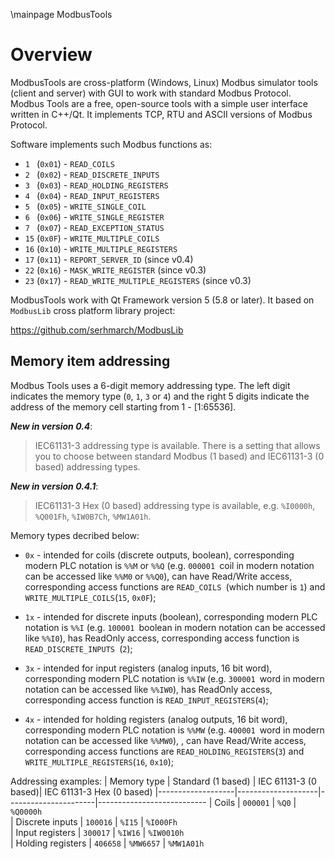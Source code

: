 \mainpage ModbusTools

# Overview

ModbusTools are cross-platform (Windows, Linux) Modbus simulator tools (client and server) 
with GUI to work with standard Modbus Protocol. 
Modbus Tools are a free, open-source  tools with a simple user interface written in C++/Qt. 
It implements TCP, RTU and ASCII versions of Modbus Protocol.

Software implements such Modbus functions as:
* `1 ` (`0x01`) - `READ_COILS`
* `2 ` (`0x02`) - `READ_DISCRETE_INPUTS`
* `3 ` (`0x03`) - `READ_HOLDING_REGISTERS`
* `4 ` (`0x04`) - `READ_INPUT_REGISTERS`
* `5 ` (`0x05`) - `WRITE_SINGLE_COIL`
* `6 ` (`0x06`) - `WRITE_SINGLE_REGISTER`
* `7 ` (`0x07`) - `READ_EXCEPTION_STATUS`
* `15` (`0x0F`) - `WRITE_MULTIPLE_COILS`
* `16` (`0x10`) - `WRITE_MULTIPLE_REGISTERS`
* `17` (`0x11`) - `REPORT_SERVER_ID` (since v0.4)
* `22` (`0x16`) - `MASK_WRITE_REGISTER` (since v0.3)
* `23` (`0x17`) - `READ_WRITE_MULTIPLE_REGISTERS` (since v0.3)

ModbusTools work with Qt Framework version 5 (5.8 or later).
It based on `ModbusLib` cross platform library project:

https://github.com/serhmarch/ModbusLib

## Memory item addressing

Modbus Tools uses a 6-digit memory addressing type.
The left digit indicates the memory type (`0`, `1`, `3` or `4`) and
the right 5 digits indicate the address of the memory cell starting from 1 - [1:65536].

__*New in version 0.4*__:
> IEC61131-3 addressing type is available. There is a setting that allows you to choose between
standard Modbus (1 based) and IEC61131-3 (0 based) addressing types.

__*New in version 0.4.1*__:
> IEC61131-3 Hex (0 based) addressing type is available, e.g. `%I0000h`, `%Q001Fh`, `%IW0B7Ch`, `%MW1A01h`.

Memory types decribed below:

* `0x` - intended for coils (discrete outputs, boolean), corresponding modern PLC notation is `%%M` or `%%Q`
(e.g. `000001 `coil in modern notation can be accessed like `%%M0` or `%%Q0`), can have Read/Write access,
corresponding access functions are `READ_COILS `(which number is `1`) and `WRITE_MULTIPLE_COILS`(`15`, `0x0F`);

* `1x` - intended for discrete inputs (boolean), corresponding modern PLC notation is `%%I`
(e.g. `100001 `boolean in modern notation can be accessed like `%%I0`), has ReadOnly access,
corresponding access function is `READ_DISCRETE_INPUTS `(`2`);

* `3x` - intended for input registers (analog inputs, 16 bit word), corresponding modern PLC notation is `%%IW`
(e.g. `300001 `word in modern notation can be accessed like `%%IW0`), has ReadOnly access,
corresponding access function is `READ_INPUT_REGISTERS`(`4`);

* `4x` - intended for holding registers (analog outputs, 16 bit word), corresponding modern PLC notation is `%%MW`
(e.g. `400001 `word in modern notation can be accessed like `%%MW0`), , can have Read/Write access,
corresponding access functions are `READ_HOLDING_REGISTERS`(`3`) and `WRITE_MULTIPLE_REGISTERS`(`16`, `0x10`);

Addressing examples:
| Memory type       | Standard (1 based) | IEC 61131-3 (0 based)| IEC 61131-3 Hex (0 based)
|-------------------|--------------------|----------------------|---------------------------
| Coils             | `000001`           | `%Q0`                | `%Q0000h`                 
| Discrete inputs   | `100016`           | `%I15`               | `%I000Fh`                
| Input registers   | `300017`           | `%IW16`              | `%IW0010h`               
| Holding registers | `406658`           | `%MW6657`            | `%MW1A01h`               
